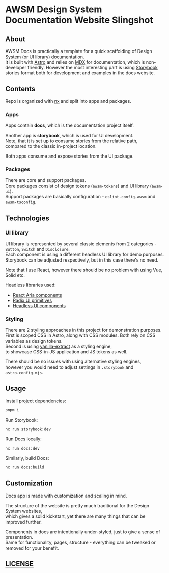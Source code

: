 # AWSM Design System Documentation Website Slingshot 

## About

AWSM Docs is practically a template for a quick scaffolding of Design System (or UI library) documentation.  
It is built with [Astro](https://astro.build/) and relies on [MDX](https://docs.astro.build/en/guides/markdown-content/) for documentation, which is non-developer friendly. However the most interesting part is using [Storybook](https://storybook.js.org/) stories format both for development and examples in the docs website.


## Contents

Repo is organized with [nx](https://nx.dev/) and split into apps and packages.  

### Apps

Apps contain **docs**, which is the documentation project itself.

Another app is **storybook**, which is used for UI development.  
Note, that it is set up to consume stories from the relative path,  
compared to the classic in-project location.

Both apps consume and expose stories from the UI package.

### Packages

There are core and support packages.  
Core packages consist of design tokens (`awsm-tokens`) and UI library (`awsm-ui`).  
Support packages are basically configuration - `eslint-config-awsm` and `awsm-tsconfig`.


## Technologies

### UI library

UI library is represented by several classic elements from 2 categories - `Button`, `Switch` and `Disclosure`.  
Each component is using a different headless UI library for demo purposes.   
Storybook can be adjusted respectively, but in this case there's no need.

Note that I use React, however there should be no problem with using Vue, Solid etc.

Headless libraries used:

- [React Aria components](https://react-spectrum.adobe.com/react-aria/index.html)
- [Radix UI primitives](https://www.radix-ui.com/primitives)
- [Headless UI components](https://headlessui.com/)

### Styling 

There are 2 styling approaches in this project for demonstration purposes.  
First is scoped CSS in Astro, along with CSS modules. Both rely on CSS variables as design tokens.   
Second is using [vanilla-extract](https://vanilla-extract.style/) as a styling engine,  
to showcase CSS-in-JS application and JS tokens as well. 

There should be no issues with using alternative styling engines,  
however you would need to adjust settings in `.storybook` and `astro.config.mjs`.


## Usage

Install project dependencies:
```sh
pnpm i
```

Run Storybook:
```sh
nx run storybook:dev
```

Run Docs locally:
```sh
nx run docs:dev
```

Similarly, build Docs:
```sh
nx run docs:build
```


## Customization

Docs app is made with customization and scaling in mind.

The structure of the website is pretty much traditional for the Design System websites,  
which gives a solid kickstart, yet there are many things that can be improved further.  

Components in docs are intentionally under-styled, just to give a sense of presentation.  
Same for functionality, pages, structure - everything can be tweaked or removed for your benefit.  


## [LICENSE](./LICENSE)
